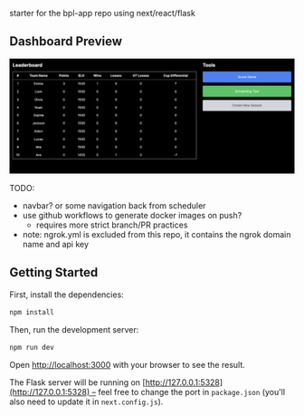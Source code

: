 starter for the bpl-app repo using next/react/flask

## Dashboard Preview

![Dashboard Preview](/public/dashboard.png)


TODO:

- navbar? or some navigation back from scheduler
- use github workflows to generate docker images on push?
    - requires more strict branch/PR practices
- note: ngrok.yml is excluded from this repo, it contains the ngrok domain name and api key

## Getting Started

First, install the dependencies:

```bash
npm install
```

Then, run the development server:

```bash
npm run dev
```

Open [http://localhost:3000](http://localhost:3000) with your browser to see the result.

The Flask server will be running on [http://127.0.0.1:5328](http://127.0.0.1:5328) – feel free to change the port in `package.json` (you'll also need to update it in `next.config.js`).